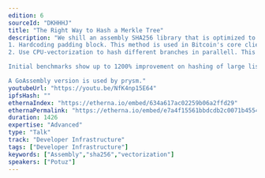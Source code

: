 ```yaml
---
edition: 6
sourceId: "DKHHHJ"
title: "The Right Way to Hash a Merkle Tree"
description: "We shill an assembly SHA256 library that is optimized to compute the hash tree root of a Merkle tree. It consists of reusing two publicly available methods:
1. Hardcoding padding block. This method is used in Bitcoin's core client hashing algo. 
2. Use CPU-vectorization to hash different branches in parallell. This is Intel's \"multi-buffer\" method. 

Initial benchmarks show up to 1200% improvement on hashing of large lists on AVX512. 

A GoAssembly version is used by prysm."
youtubeUrl: "https://youtu.be/NfK4np15E64"
ipfsHash: ""
ethernaIndex: "https://etherna.io/embed/634a617ac02259b06a2ffd29"
ethernaPermalink: "https://etherna.io/embed/e7a4f15561bbdcdb2c0071b4554ac895f0e88df53e3775bf08f08b44ff8e2a26"
duration: 1426
expertise: "Advanced"
type: "Talk"
track: "Developer Infrastructure"
tags: ["Developer Infrastructure"]
keywords: ["Assembly","sha256","vectorization"]
speakers: ["Potuz"]
---
```

